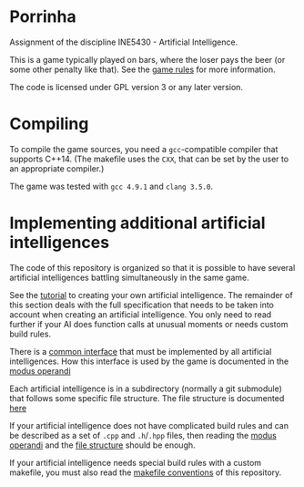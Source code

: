 Porrinha
========

Assignment of the discipline INE5430 - Artificial Intelligence.

This is a game typically played on bars,
where the loser pays the beer (or some other penalty like that).
See the [game rules](game_rules.md) for more information.

The code is licensed under GPL version 3 or any later version.


Compiling
=========

To compile the game sources,
you need a `gcc`-compatible compiler
that supports C++14.
(The makefile uses the `CXX`, that can be set by the user
to an appropriate compiler.)

The game was tested with `gcc 4.9.1` and `clang 3.5.0`.


Implementing additional artificial intelligences
=================================================

The code of this repository is organized so that it is possible to have
several artificial intelligences battling simultaneously
in the same game.

See the [tutorial](tutorial.md) to creating your own artificial intelligence.
The remainder of this section deals with
the full specification that needs to be taken into account
when creating an artificial intelligence.
You only need to read further
if your AI does function calls at unusual moments
or needs custom build rules.

There is a [common interface](player.h) that must be implemented
by all artificial intelligences.
How this interface is used by the game is documented in the
[modus operandi][]

Each artificial intelligence is in a subdirectory
(normally a git submodule)
that follows some specific file structure.
The file structure is documented [here][file structure]

If your artificial intelligence does not have complicated build rules
and can be described as a set of `.cpp` and `.h`/`.hpp` files,
then reading the [modus operandi][] and the [file structure][]
should be enough.

If your artificial intelligence needs special build rules
with a custom makefile, you must also read the
[makefile conventions](makefile_conventions.md) of this repository.

[modus operandi]: modus_operandi.md
[file structure]: file_structure.md
